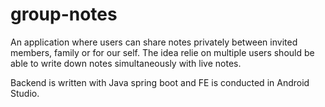 # group-notes

An application where users can share notes privately between invited members, family or for our self.
The idea relie on multiple users should be able to write down notes simultaneously with live notes.

Backend is written with Java spring boot and FE is conducted in Android Studio.
